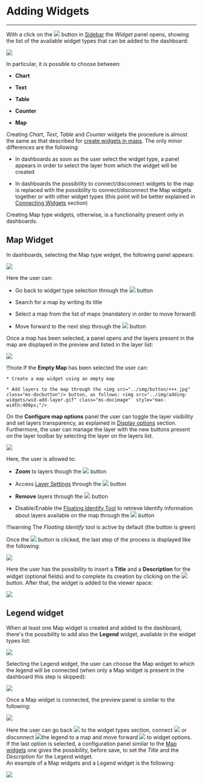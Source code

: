 # Adding Widgets
****************

With a click on the <img src="../img/button/+++.jpg" class="ms-docbutton"/> button in [Sidebar](exploring-dashboards.md#sidebar) the *Widget* panel opens, showing the list of the available widget types that can be added to the dashboard:

<img src="../img/adding-widgets/widgets-panel.jpg" class="ms-docimage"  style="max-width:400px;"/>

In particular, it is possible to choose between:

* **Chart**

* **Text**

* **Table**

* **Counter**

* **Map**

Creating *Chart*, *Text*, *Table* and *Counter* widgets the procedure is almost the same as that described for [create widgets in maps](widgets.md). The only minor differences are the following:

* In dashboards as soon as the user select the widget type, a panel appears in order to select the layer from which the widget will be created

* In dashboards the possibility to connect/disconnect widgets to the map is replaced with the possibility to connect/disconnect the Map widgets together or with other widget types (this point will be better explained in [Connecting Widgets](connecting-widgets.md) section)

Creating Map type widgets, otherwise, is a functionality present only in dashboards.

## Map Widget

In dashboards, selecting the Map type widget, the following panel appears:

<img src="../img/adding-widgets/wid-select-map.jpg" class="ms-docimage"  style="max-width:400px;"/>

Here the user can:

* Go back to widget type selection through the <img src="../img/button/back.jpg" class="ms-docbutton"/> button 

* Search for a map by writing its title

* Select a map from the list of maps (mandatory in order to move forward)

* Move forward to the next step through the <img src="../img/button/next.jpg" class="ms-docbutton"/> button

Once a map has been selected, a panel opens and the layers present in the map are displayed in the preview and listed in the layer list:

<img src="../img/adding-widgets/wid-layers-list.jpg" class="ms-docimage"  style="max-width:400px;"/>

!!!note
    If the **Empty Map** has been selected the user can:

    * Create a map widget using an empty map

    * Add layers to the map through the <img src="../img/button/+++.jpg" class="ms-docbutton"/> button, as follows: <img src="../img/adding-widgets/wid-add-layer.gif" class="ms-docimage"  style="max-width:400px;"/>

On the **Configure map options** panel the user can toggle the layer visibility and set layers transparency, as explained in [Display options](toc.md#display-options-in-panel) section. Furthermore, the user can manage the layer with the new buttons present on the layer toolbar by selecting the layer on the layers list.

<img src="../img/adding-widgets/wid-layers-new-buttons.jpg" class="ms-docimage"  style="max-width:400px;"/>

Here, the user is allowed to:

* **Zoom** to layers though the <img src="../img/button/zoom-layer.jpg" class="ms-docbutton"/> button

* Access [Layer Settings](layer-settings.md) through the <img src="../img/button/properties.jpg" class="ms-docbutton"/> button

* **Remove** layers through the <img src="../img/button/delete.jpg" class="ms-docbutton"/> button

* Disable/Enable the [Floating Identify Tool](side-bar.md#floating-identify-tool) to retrieve Identify information about layers available on the map through the <img src="../img/button/identify_green_burron.jpg" class="ms-docbutton"/> button 

!!!warning
    The *Floating Identify* tool is active by default (the button is green)

Once the <img src="../img/button/next.jpg" class="ms-docbutton"/> button is clicked, the last step of the process is displayed like the following:

<img src="../img/adding-widgets/map-wid-info.jpg" class="ms-docimage" style="max-width:400px;"/>

Here the user has the possibility to insert a **Title** and a **Description** for the widget (optional fields) and to complete its creation by clicking on the <img src="../img/button/save-icon.jpg" class="ms-docbutton"/> button. After that, the widget is added to the viewer space:

<img src="../img/adding-widgets/viewer-map.jpg" class="ms-docimage" style="max-width:600px;"/>

## Legend widget

When at least one Map widget is created and added to the dashboard, there's the possibility to add also the **Legend** widget, available in the widget types list:

<img src="../img/adding-widgets/list-legend.jpg" class="ms-docimage" style="max-width:400px;"/>

Selecting the Legend widget, the user can choose the Map widget to which the legend will be connected (when only a Map widget is present in the dashboard this step is skipped):

<img src="../img/adding-widgets/select-map-connection.jpg" class="ms-docimage" style="max-width:600px;"/>

Once a Map widget is connected, the preview panel is similar to the following:

<img src="../img/adding-widgets/legend-preview.jpg" class="ms-docimage" style="max-width:400px;"/>

Here the user can go back <img src="../img/button/back.jpg" class="ms-docbutton"/> to the widget types section, connect <img src="../img/button/connect-widget.jpg" class="ms-docbutton"/> or disconnect <img src="../img/button/connection-icon.jpg" class="ms-docbutton"/>the legend to a map and move forward <img src="../img/button/next.jpg" class="ms-docbutton"/> to widget options. <br>
If the last option is selected, a configuration panel similar to the [Map widgets](adding-widgets.md#map-widget) one gives the possibility, before save, to set the *Title* and the *Description* for the Legend widget. <br>
An example of a Map widgets and a Legend widget is the following:

<img src="../img/adding-widgets/legend-ex.jpg" class="ms-docimage"/>
